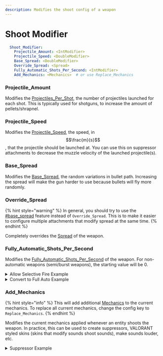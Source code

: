 ```yaml
---
description: Modifies the shoot config of a weapon
---
```


# Shoot Modifier

```yaml
  Shoot_Modifier:
    Projectile_Amount: <IntModifier>
    Projectile_Speed: <DoubleModifier>
    Base_Spread: <DoubleModifier>
    Override_Spread: <Spread>
    Fully_Automatic_Shots_Per_Second: <IntModifier>
    Add_Mechanics: <Mechanics>  # or use Replace_Mechanics
```

### Projectile\_Amount

Modifies the [Projectiles\_Per\_Shot](https://app.gitbook.com/s/nwFaVZ2SN7YPdxsP5G6f/weapon-modules/shoot#projectiles\_per\_shot "mention"), the number of projectiles launched for each shot. This is typically used for shotguns, to increase the amount of pellets/shrapnel.&#x20;

### Projectile\_Speed

Modifies the [Projectile\_Speed](https://app.gitbook.com/s/nwFaVZ2SN7YPdxsP5G6f/weapon-modules/shoot#projectile\_speed "mention"), the speed, in $$\frac{m}{s}$$, that the projectile should be launched at. You can use this on suppressor attachments to decrease the muzzle velocity of the launched projectile(s).

### Base\_Spread

Modifies the [Base\_Spread](https://app.gitbook.com/s/nwFaVZ2SN7YPdxsP5G6f/weapon-modules/shoot/spread#base\_spread "mention"), the random variations in bullet path. Increasing the spread will make the gun harder to use because bullets will fly more randomly.&#x20;

### Override\_Spread

{% hint style="warning" %}
In general, you should try to use the [#base\_spread](shoot-modifier.md#base\_spread "mention") feature instead of `Override_Spread`. This is to make it easier to configure multiple attachments that modify spread at the same time.&#x20;
{% endhint %}

Completely overrides the [Spread](https://app.gitbook.com/s/nwFaVZ2SN7YPdxsP5G6f/weapon-modules/shoot/spread "mention") of the weapon.

### Fully\_Automatic\_Shots\_Per\_Second

Modifies the [Fully\_Automatic\_Shots\_Per\_Second](https://app.gitbook.com/s/nwFaVZ2SN7YPdxsP5G6f/weapon-modules/shoot#fully\_automatic\_shots\_per\_second "mention") of the weapon. For non-automatic weapons (semi/burst weapons), the starting value will be 0.&#x20;

<details>

<summary>Allow Selective Fire Example</summary>

In this example, selective fire still works with burst and semi-auto weapons. This is because we use the `MULTIPLY` option, and $$0\times x=0$$, where $$x$$ can be any number. In this example, the full auto rate will be 50% higher then before.&#x20;

```yaml
    Shoot_Modifier:
      Fully_Automatic_Shots_Per_Second: MULTIPLY 1.50
```

</details>

<details>

<summary>Convert to Full Auto Example</summary>

In this example, selective fire will no longer work. This example will convert all weapons to fully automatic weapons.

```yaml
    Shoot_Modifier:
      Fully_Automatic_Shots_Per_Second: SET 6
```

</details>

### Add\_Mechanics

{% hint style="info" %}
This will add additional [Mechanics](https://app.gitbook.com/o/MgHAZkcfIhs3YcmBjk2r/s/hz7yMxlL81NxAT44nraH/ "mention") to the current mechanics. To replace all current mechanics, change the config key to `Replace_Mechanics`.&#x20;
{% endhint %}

Modifies the current mechanics applied whenever an entity shoots the weapon. In practice, this can be used to create suppressors, VALORANT styled skins (skins that modify sounds shoot sounds), make sounds louder, etc.

<details>

<summary>Suppressor Example</summary>

In this example, we replace the original mechanics (and thus, the original sound) with a suppressed sound with less volume.&#x20;

```yaml
    Shoot_Modifier:
      Replace_Mechanics:
        - "CustomSound{sound=shoot.m4a1.silenced.loud, volume=2, noise=0.1}"
```

</details>
